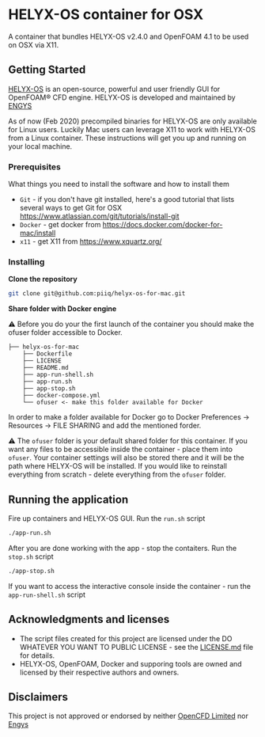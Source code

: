 # HELYX-OS container for OSX

A container that bundles HELYX-OS v2.4.0 and OpenFOAM 4.1 to be used on OSX via X11.

## Getting Started

[HELYX-OS](http://engys.com/products/helyx-os) is an open-source, powerful and user friendly GUI for OpenFOAM® CFD engine. HELYX-OS is developed and maintained by [ENGYS](http://engys.com/)

As of now (Feb 2020) precompiled binaries for HELYX-OS are only available for Linux users. Luckily Mac users can leverage X11 to work with HELYX-OS from a Linux container. These instructions will get you up and running on your local machine.

### Prerequisites

What things you need to install the software and how to install them


- `Git` - if you don't have git installed, here's a good tutorial that lists several ways to get Git for OSX https://www.atlassian.com/git/tutorials/install-git
- `Docker` - get docker from https://docs.docker.com/docker-for-mac/install
- `x11` - get X11 from https://www.xquartz.org/


### Installing
**Clone the repository**

```bash
git clone git@github.com:piiq/helyx-os-for-mac.git
```

**Share folder with Docker engine**

⚠️ Before you do your the first launch of the container you should make the ofuser folder accessible to Docker.

```
├── helyx-os-for-mac
    ├── Dockerfile
    ├── LICENSE
    ├── README.md
    ├── app-run-shell.sh
    ├── app-run.sh
    ├── app-stop.sh
    ├── docker-compose.yml
    └── ofuser <- make this folder available for Docker
```

In order to make a folder available for Docker go to Docker Preferences -> Resources -> FILE SHARING and add the mentioned forder.

⚠️ The `ofuser` folder is your default shared folder for this container. If you want any files to be accessible inside the container - place them into `ofuser`. Your container settings will also be stored there and it will be the path where HELYX-OS will be installed.
If you would like to reinstall everything from scratch - delete everything from the `ofuser` folder.

## Running the application

Fire up containers and HELYX-OS GUI. Run the `run.sh` script

```bash
./app-run.sh
```

After you are done working with the app - stop the contaiters. Run the `stop.sh` script

```bash
./app-stop.sh
```

If you want to access the interactive console inside the container - run the `app-run-shell.sh` script

## Acknowledgments and licenses

* The script files created for this project are licensed under the DO WHATEVER YOU WANT TO PUBLIC LICENSE - see the [LICENSE.md](LICENSE.md) file for details.
* HELYX-OS, OpenFOAM, Docker and supporing tools are owned and licensed by their respective authors and owners.

## Disclaimers
This project is not approved or endorsed by neither [OpenCFD Limited](https://www.openfoam.com) nor [Engys](http://engys.com/)
